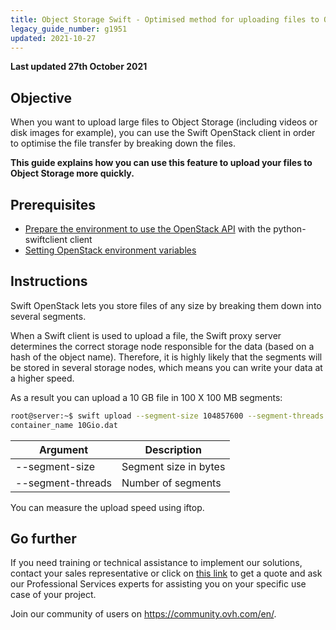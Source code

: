 ```yaml
---
title: Object Storage Swift - Optimised method for uploading files to Object Storage
legacy_guide_number: g1951
updated: 2021-10-27
---
```


**Last updated 27th October 2021**

## Objective

When you want to upload large files to Object Storage (including videos or disk images for example), you can use the Swift OpenStack client in order to optimise the file transfer by breaking down the files.

**This guide explains how you can use this feature to upload your files to Object Storage more quickly.**

## Prerequisites

- [Prepare the environment to use the OpenStack API](/pages/platform/public-cloud/prepare_the_environment_for_using_the_openstack_api) with the python-swiftclient client
- [Setting OpenStack environment variables](/pages/platform/public-cloud/loading_openstack_environment_variables)

## Instructions

Swift OpenStack lets you store files of any size by breaking them down into several segments.

When a Swift client is used to upload a file, the Swift proxy server determines the correct storage node responsible for the data (based on a hash of the object name).
Therefore, it is highly likely that the segments will be stored in several storage nodes, which means you can write your data at a higher speed.

As a result you can upload a 10 GB file in 100 X 100 MB segments:


```bash
root@server:~$ swift upload --segment-size 104857600 --segment-threads 100
container_name 10Gio.dat
```

|Argument|Description|
|---|---|
|--segment-size|Segment size in bytes|
|--segment-threads|Number of segments|


You can measure the upload speed using iftop.

## Go further

If you need training or technical assistance to implement our solutions, contact your sales representative or click on [this link](https://www.ovhcloud.com/en/professional-services/) to get a quote and ask our Professional Services experts for assisting you on your specific use case of your project.

Join our community of users on <https://community.ovh.com/en/>.